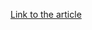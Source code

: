 [Link to the article](https://thehackernews.com/2025/06/new-chrome-zero-day-actively-exploited.html)
